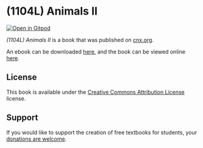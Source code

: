 # (1104L) Animals II

[![Open in Gitpod](https://gitpod.io/button/open-in-gitpod.svg)](https://gitpod.io/from-referrer/)

_(1104L) Animals II_ is a book that was published on [cnx.org](https://cnx.org/).

An ebook can be downloaded [here](https://github.com/cnx-user-books/cnxbook-1104l-animals-ii/releases/latest), and the book can be viewed online [here](https://github.com/cnx-user-books/cnxbook-1104l-animals-ii/releases/latest).

## License
This book is available under the [Creative Commons Attribution License](./LICENSE) license.

## Support
If you would like to support the creation of free textbooks for students, your [donations are welcome](https://riceconnect.rice.edu/donation/support-openstax-banner).
